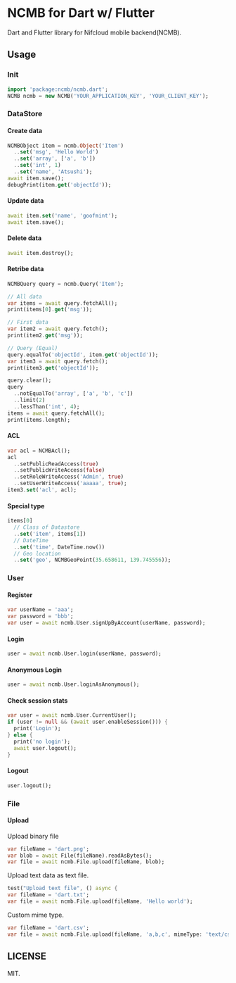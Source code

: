 # NCMB for Dart w/ Flutter

Dart and Flutter library for Nifcloud mobile backend(NCMB).

## Usage

### Init

```dart
import 'package:ncmb/ncmb.dart';
NCMB ncmb = new NCMB('YOUR_APPLICATION_KEY', 'YOUR_CLIENT_KEY');
```

### DataStore

#### Create data

```dart
NCMBObject item = ncmb.Object('Item')
  ..set('msg', 'Hello World')
  ..set('array', ['a', 'b'])
  ..set('int', 1)
  ..set('name', 'Atsushi');
await item.save();
debugPrint(item.get('objectId'));
```

#### Update data

```dart
await item.set('name', 'goofmint');
await item.save();
```

#### Delete data

```dart
await item.destroy();
```

#### Retribe data

```dart
NCMBQuery query = ncmb.Query('Item');

// All data
var items = await query.fetchAll();
print(items[0].get('msg'));

// First data
var item2 = await query.fetch();
print(item2.get('msg'));

// Query (Equal)
query.equalTo('objectId', item.get('objectId'));
var item3 = await query.fetch();
print(item3.get('objectId'));

query.clear();
query
  ..notEqualTo('array', ['a', 'b', 'c'])
  ..limit(2)
  ..lessThan('int', 4);
items = await query.fetchAll();
print(items.length);
```

#### ACL

```dart
var acl = NCMBAcl();
acl
  ..setPublicReadAccess(true)
  ..setPublicWriteAccess(false)
  ..setRoleWriteAccess('Admin', true)
  ..setUserWriteAccess('aaaaa', true);
item3.set('acl', acl);
```

#### Special type

```dart
items[0]
  // Class of Datastore
  ..set('item', items[1])
  // DateTime
  ..set('time', DateTime.now())
  // Geo location
  ..set('geo', NCMBGeoPoint(35.658611, 139.745556));
```


### User

#### Register

```dart
var userName = 'aaa';
var password = 'bbb';
var user = await ncmb.User.signUpByAccount(userName, password);
```

#### Login

```dart
user = await ncmb.User.login(userName, password);
```

#### Anonymous Login

```dart
user = await ncmb.User.loginAsAnonymous();
```

#### Check session stats

```dart
var user = await ncmb.User.CurrentUser();
if (user != null && (await user.enableSession())) {
  print('Login');
} else {
  print('no login');
  await user.logout();
}
```

#### Logout

```dart
user.logout();
```

### File

#### Upload

Upload binary file

```dart
var fileName = 'dart.png';
var blob = await File(fileName).readAsBytes();
var file = await ncmb.File.upload(fileName, blob);
```

Upload text data as text file.

```dart
test("Upload text file", () async {
var fileName = 'dart.txt';
var file = await ncmb.File.upload(fileName, 'Hello world');
```

Custom mime type.

```dart
var fileName = 'dart.csv';
var file = await ncmb.File.upload(fileName, 'a,b,c', mimeType: 'text/csv');
```

## LICENSE

MIT.
